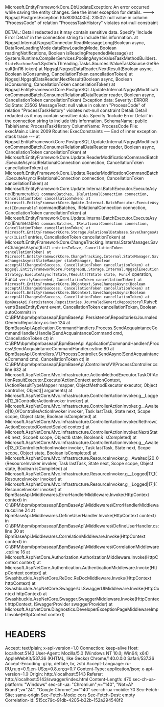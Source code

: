 Microsoft.EntityFrameworkCore.DbUpdateException: An error occurred while saving the entity changes. See the inner exception for details.
 ---> Npgsql.PostgresException (0x80004005): 23502: null value in column "ProcessCode" of relation "ProcessTaskHistory" violates not-null constraint

DETAIL: Detail redacted as it may contain sensitive data. Specify 'Include Error Detail' in the connection string to include this information.
   at Npgsql.Internal.NpgsqlConnector.ReadMessageLong(Boolean async, DataRowLoadingMode dataRowLoadingMode, Boolean readingNotifications, Boolean isReadingPrependedMessage)
   at System.Runtime.CompilerServices.PoolingAsyncValueTaskMethodBuilder`1.StateMachineBox`1.System.Threading.Tasks.Sources.IValueTaskSource<TResult>.GetResult(Int16 token)
   at Npgsql.NpgsqlDataReader.NextResult(Boolean async, Boolean isConsuming, CancellationToken cancellationToken)
   at Npgsql.NpgsqlDataReader.NextResult(Boolean async, Boolean isConsuming, CancellationToken cancellationToken)
   at Npgsql.EntityFrameworkCore.PostgreSQL.Update.Internal.NpgsqlModificationCommandBatch.Consume(RelationalDataReader reader, Boolean async, CancellationToken cancellationToken)
  Exception data:
    Severity: ERROR
    SqlState: 23502
    MessageText: null value in column "ProcessCode" of relation "ProcessTaskHistory" violates not-null constraint
    Detail: Detail redacted as it may contain sensitive data. Specify 'Include Error Detail' in the connection string to include this information.
    SchemaName: public
    TableName: ProcessTaskHistory
    ColumnName: ProcessCode
    File: execMain.c
    Line: 2009
    Routine: ExecConstraints
   --- End of inner exception stack trace ---
   at Npgsql.EntityFrameworkCore.PostgreSQL.Update.Internal.NpgsqlModificationCommandBatch.Consume(RelationalDataReader reader, Boolean async, CancellationToken cancellationToken)
   at Microsoft.EntityFrameworkCore.Update.ReaderModificationCommandBatch.ExecuteAsync(IRelationalConnection connection, CancellationToken cancellationToken)
   at Microsoft.EntityFrameworkCore.Update.ReaderModificationCommandBatch.ExecuteAsync(IRelationalConnection connection, CancellationToken cancellationToken)
   at Microsoft.EntityFrameworkCore.Update.Internal.BatchExecutor.ExecuteAsync(IEnumerable`1 commandBatches, IRelationalConnection connection, CancellationToken cancellationToken)
   at Microsoft.EntityFrameworkCore.Update.Internal.BatchExecutor.ExecuteAsync(IEnumerable`1 commandBatches, IRelationalConnection connection, CancellationToken cancellationToken)
   at Microsoft.EntityFrameworkCore.Update.Internal.BatchExecutor.ExecuteAsync(IEnumerable`1 commandBatches, IRelationalConnection connection, CancellationToken cancellationToken)
   at Microsoft.EntityFrameworkCore.Storage.RelationalDatabase.SaveChangesAsync(IList`1 entries, CancellationToken cancellationToken)
   at Microsoft.EntityFrameworkCore.ChangeTracking.Internal.StateManager.SaveChangesAsync(IList`1 entriesToSave, CancellationToken cancellationToken)
   at Microsoft.EntityFrameworkCore.ChangeTracking.Internal.StateManager.SaveChangesAsync(StateManager stateManager, Boolean acceptAllChangesOnSuccess, CancellationToken cancellationToken)
   at Npgsql.EntityFrameworkCore.PostgreSQL.Storage.Internal.NpgsqlExecutionStrategy.ExecuteAsync[TState,TResult](TState state, Func`4 operation, Func`4 verifySucceeded, CancellationToken cancellationToken)
   at Microsoft.EntityFrameworkCore.DbContext.SaveChangesAsync(Boolean acceptAllChangesOnSuccess, CancellationToken cancellationToken)
   at Microsoft.EntityFrameworkCore.DbContext.SaveChangesAsync(Boolean acceptAllChangesOnSuccess, CancellationToken cancellationToken)
   at BpmBaseApi.Persistence.Repositories.JournaledGenericRepository`1.RaiseEvent(BaseEntityEvent event, CancellationToken cancellationToken, Boolean autoCommit) in C:\BPM\bpm\bpmbaseapi\BpmBaseApi.Persistence\Repositories\JournaledGenericRepository.cs:line 124
   at BpmBaseApi.Application.CommandHandlers.Process.SendAcquaintanceCommandHandler.Handle(SendAcquaintanceCommand cmd, CancellationToken ct) in C:\BPM\bpm\bpmbaseapi\BpmBaseApi.Application\CommandHandlers\Process\SendAcquaintanceCommandHandler.cs:line 80
   at BpmBaseApi.Controllers.V1.ProcessController.SendAsync(SendAcquaintanceCommand cmd, CancellationToken ct) in C:\BPM\bpm\bpmbaseapi\BpmBaseApi\Controllers\V1\ProcessController.cs:line 632
   at Microsoft.AspNetCore.Mvc.Infrastructure.ActionMethodExecutor.TaskOfIActionResultExecutor.Execute(ActionContext actionContext, IActionResultTypeMapper mapper, ObjectMethodExecutor executor, Object controller, Object[] arguments)
   at Microsoft.AspNetCore.Mvc.Infrastructure.ControllerActionInvoker.<InvokeActionMethodAsync>g__Logged|12_1(ControllerActionInvoker invoker)
   at Microsoft.AspNetCore.Mvc.Infrastructure.ControllerActionInvoker.<InvokeNextActionFilterAsync>g__Awaited|10_0(ControllerActionInvoker invoker, Task lastTask, State next, Scope scope, Object state, Boolean isCompleted)
   at Microsoft.AspNetCore.Mvc.Infrastructure.ControllerActionInvoker.Rethrow(ActionExecutedContextSealed context)
   at Microsoft.AspNetCore.Mvc.Infrastructure.ControllerActionInvoker.Next(State& next, Scope& scope, Object& state, Boolean& isCompleted)
   at Microsoft.AspNetCore.Mvc.Infrastructure.ControllerActionInvoker.<InvokeInnerFilterAsync>g__Awaited|13_0(ControllerActionInvoker invoker, Task lastTask, State next, Scope scope, Object state, Boolean isCompleted)
   at Microsoft.AspNetCore.Mvc.Infrastructure.ResourceInvoker.<InvokeFilterPipelineAsync>g__Awaited|20_0(ResourceInvoker invoker, Task lastTask, State next, Scope scope, Object state, Boolean isCompleted)
   at Microsoft.AspNetCore.Mvc.Infrastructure.ResourceInvoker.<InvokeAsync>g__Logged|17_1(ResourceInvoker invoker)
   at Microsoft.AspNetCore.Mvc.Infrastructure.ResourceInvoker.<InvokeAsync>g__Logged|17_1(ResourceInvoker invoker)
   at BpmBaseApi.Middlewares.ErrorHandlerMiddleware.Invoke(HttpContext context) in C:\BPM\bpm\bpmbaseapi\BpmBaseApi\Middlewares\ErrorHandlerMiddleware.cs:line 24
   at BpmBaseApi.Middlewares.DefineUserHandler.Invoke(HttpContext context) in C:\BPM\bpm\bpmbaseapi\BpmBaseApi\Middlewares\DefineUserHandler.cs:line 30
   at BpmBaseApi.Middlewares.CorrelationMiddleware.Invoke(HttpContext context) in C:\BPM\bpm\bpmbaseapi\BpmBaseApi\Middlewares\CorrelationMiddleware.cs:line 16
   at Microsoft.AspNetCore.Authorization.AuthorizationMiddleware.Invoke(HttpContext context)
   at Microsoft.AspNetCore.Authentication.AuthenticationMiddleware.Invoke(HttpContext context)
   at Swashbuckle.AspNetCore.ReDoc.ReDocMiddleware.Invoke(HttpContext httpContext)
   at Swashbuckle.AspNetCore.SwaggerUI.SwaggerUIMiddleware.Invoke(HttpContext httpContext)
   at Swashbuckle.AspNetCore.Swagger.SwaggerMiddleware.Invoke(HttpContext httpContext, ISwaggerProvider swaggerProvider)
   at Microsoft.AspNetCore.Diagnostics.DeveloperExceptionPageMiddlewareImpl.Invoke(HttpContext context)

HEADERS
=======
Accept: text/plain; x-api-version=1.0
Connection: keep-alive
Host: localhost:5143
User-Agent: Mozilla/5.0 (Windows NT 10.0; Win64; x64) AppleWebKit/537.36 (KHTML, like Gecko) Chrome/140.0.0.0 Safari/537.36
Accept-Encoding: gzip, deflate, br, zstd
Accept-Language: ru-RU,ru;q=0.9,en-US;q=0.8,en;q=0.7
Content-Type: application/json; x-api-version=1.0
Origin: http://localhost:5143
Referer: http://localhost:5143/swagger/index.html
Content-Length: 470
sec-ch-ua-platform: "Windows"
sec-ch-ua: "Chromium";v="140", "Not=A?Brand";v="24", "Google Chrome";v="140"
sec-ch-ua-mobile: ?0
Sec-Fetch-Site: same-origin
Sec-Fetch-Mode: cors
Sec-Fetch-Dest: empty
Correlation-Id: 515cc79c-91db-4205-b32b-152a294548f2
